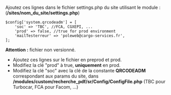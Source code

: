 Ajoutez ces lignes dans le fichier settings.php du site utilisant le module : (**/sites/nom_du_site/settings.php**)

```
$config['system.qrcodeadm'] = [
    'soc' => 'TBC', //FCA, CGXEPI, ...
    'prod' => false, //true for prod environment
    'mailTesterreur' => 'poleweb@cargo-services.fr',
];
```

**Attention :** fichier non versionné. 
* Ajoutez ces lignes sur le fichier en preprod et prod.
* Modifiez la clé "prod" à true, **uniquement** en prod.
* Modifiez la clé "soc" avec la clé de la constante **QRCODEADM** correspondant aux params du site, dans **/modules/custom/recherche_pdf/sr/Config/ConfigFile.php** (TBC pour Turbocar, FCA pour Facom, ...)